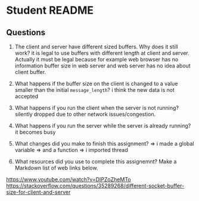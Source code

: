 # Student README

## Questions

1. The client and server have different sized buffers.  Why does it still work?
it is legal to use buffers with different length at client and server. Actually it must be legal because for example web browser has no information buffer size in web server and web server has no idea about client buffer.

2. What happens if the buffer size on the client is changed to a value smaller than the initial `message_length`?
    i think the new data is not accepted
3. What happens if you run the client when the server is not running? 
   silently dropped due to other network issues/congestion.
4. What happens if you run the server while the server is already running?
it  becomes busy 
   
5. What changes did you make to finish this assignment?
=> i made a global variable => and a function  => i imported thread 

6. What resources did you use to complete this assignemnt?  Make a Markdown list of web links below.

https://www.youtube.com/watch?v=DIPZoZheMTo
https://stackoverflow.com/questions/35289268/different-socket-buffer-size-for-client-and-server